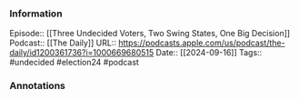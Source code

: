 ### Information

Episode:: [[Three Undecided Voters, Two Swing States, One Big Decision]]
Podcast:: [[The Daily]]
URL:: https://podcasts.apple.com/us/podcast/the-daily/id1200361736?i=1000669680515
Date:: [[2024-09-16]]
Tags:: #undecided #election24 
#podcast


### Annotations

